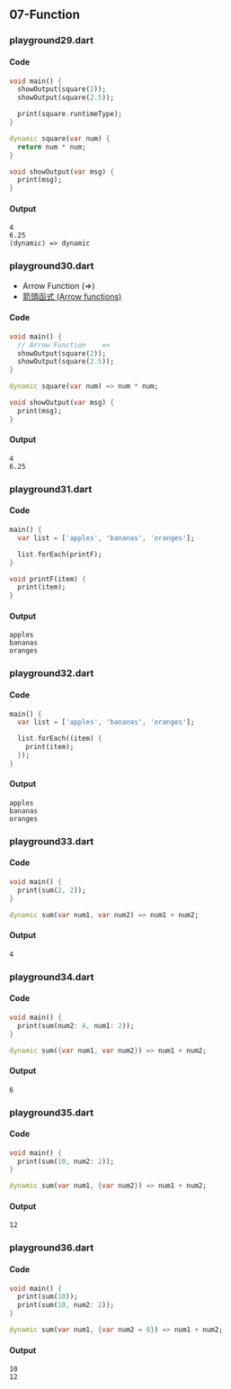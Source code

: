 ## 07-Function
### playground29.dart
#### Code
```Dart
void main() {
  showOutput(square(2));
  showOutput(square(2.5));

  print(square.runtimeType);
}

dynamic square(var num) {
  return num * num;
}

void showOutput(var msg) {
  print(msg);
}
```

#### Output
```
4
6.25
(dynamic) => dynamic
```


### playground30.dart
* Arrow Function  (=>)
* [箭頭函式 (Arrow functions)](https://wcc723.github.io/javascript/2017/12/21/javascript-es6-arrow-function/)
#### Code
```Dart
void main() {
  // Arrow Function    =>
  showOutput(square(2));
  showOutput(square(2.5));
}

dynamic square(var num) => num * num;

void showOutput(var msg) {
  print(msg);
}
```

#### Output
```
4
6.25
```


### playground31.dart
#### Code
```Dart
main() {
  var list = ['apples', 'bananas', 'oranges'];

  list.forEach(printF);
}

void printF(item) {
  print(item);
}
```

#### Output
```
apples
bananas
oranges
```


### playground32.dart
#### Code
```Dart
main() {
  var list = ['apples', 'bananas', 'oranges'];

  list.forEach((item) {
    print(item);
  });
}
```

#### Output
```
apples
bananas
oranges
```


### playground33.dart
#### Code
```Dart
void main() {
  print(sum(2, 2));
}

dynamic sum(var num1, var num2) => num1 + num2;
```

#### Output
```
4
```


### playground34.dart
#### Code
```Dart
void main() {
  print(sum(num2: 4, num1: 2));
}

dynamic sum({var num1, var num2}) => num1 + num2;
```

#### Output
```
6
```


### playground35.dart
#### Code
```Dart
void main() {
  print(sum(10, num2: 2));
}

dynamic sum(var num1, {var num2}) => num1 + num2;
```

#### Output
```
12
```


### playground36.dart
#### Code
```Dart
void main() {
  print(sum(10));
  print(sum(10, num2: 2));
}

dynamic sum(var num1, {var num2 = 0}) => num1 + num2;
```

#### Output
```
10
12
```